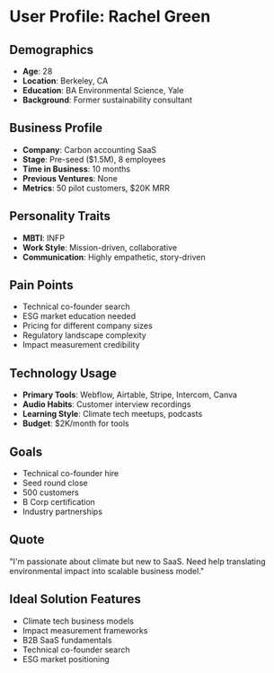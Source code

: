 # User Profile: Rachel Green

## Demographics
- **Age**: 28
- **Location**: Berkeley, CA
- **Education**: BA Environmental Science, Yale
- **Background**: Former sustainability consultant

## Business Profile
- **Company**: Carbon accounting SaaS
- **Stage**: Pre-seed ($1.5M), 8 employees
- **Time in Business**: 10 months
- **Previous Ventures**: None
- **Metrics**: 50 pilot customers, $20K MRR

## Personality Traits
- **MBTI**: INFP
- **Work Style**: Mission-driven, collaborative
- **Communication**: Highly empathetic, story-driven

## Pain Points
- Technical co-founder search
- ESG market education needed
- Pricing for different company sizes
- Regulatory landscape complexity
- Impact measurement credibility

## Technology Usage
- **Primary Tools**: Webflow, Airtable, Stripe, Intercom, Canva
- **Audio Habits**: Customer interview recordings
- **Learning Style**: Climate tech meetups, podcasts
- **Budget**: $2K/month for tools

## Goals
- Technical co-founder hire
- Seed round close
- 500 customers
- B Corp certification
- Industry partnerships

## Quote
"I'm passionate about climate but new to SaaS. Need help translating environmental impact into scalable business model."

## Ideal Solution Features
- Climate tech business models
- Impact measurement frameworks
- B2B SaaS fundamentals
- Technical co-founder search
- ESG market positioning
